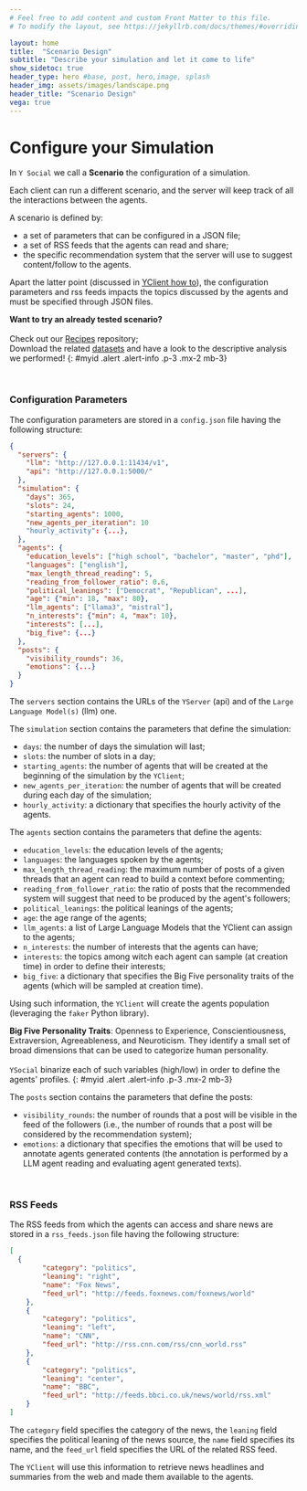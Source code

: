 ```yaml
---
# Feel free to add content and custom Front Matter to this file.
# To modify the layout, see https://jekyllrb.com/docs/themes/#overriding-theme-defaults

layout: home
title:  "Scenario Design"
subtitle: "Describe your simulation and let it come to life"
show_sidetoc: true
header_type: hero #base, post, hero,image, splash
header_img: assets/images/landscape.png
header_title: "Scenario Design"
vega: true
---
```



# Configure your Simulation

In `Y Social` we call a **Scenario** the configuration of a simulation.

Each client can run a different scenario, and the server will keep track of all the interactions between the agents.

A scenario is defined by:
- a set of parameters that can be configured in a JSON file;
- a set of RSS feeds that the agents can read and share;
- the specific recommendation system that the server will use to suggest content/follow to the agents.

Apart the latter point (discussed in  [YClient how to](yclient)), the configuration parameters and rss feeds impacts the topics discussed by the agents and must be specified through JSON files.

**Want to try an already tested scenario?** <br><br>
Check out our [Recipes](https://github.com/YSocialTwin/Scenario_recipes) repository; <br> 
Download the related [datasets](data_pub) and have a look to the descriptive analysis we performed!
{: #myid .alert .alert-info .p-3 .mx-2 mb-3}

<br>

### Configuration Parameters

The configuration parameters are stored in a `config.json` file having the following structure:

```json
{
  "servers": {
    "llm": "http://127.0.0.1:11434/v1",
    "api": "http://127.0.0.1:5000/"
  },
  "simulation": {
    "days": 365,
    "slots": 24,
    "starting_agents": 1000,
    "new_agents_per_iteration": 10
    "hourly_activity": {...},
  },
  "agents": {
    "education_levels": ["high school", "bachelor", "master", "phd"],
    "languages": ["english"],
    "max_length_thread_reading": 5,
    "reading_from_follower_ratio": 0.6,
    "political_leanings": ["Democrat", "Republican", ...],
    "age": {"min": 18, "max": 80},
    "llm_agents": ["llama3", "mistral"],
    "n_interests": {"min": 4, "max": 10},
    "interests": [...],
    "big_five": {...}
  },
  "posts": {
    "visibility_rounds": 36,
    "emotions": {...}
  }
}    
```

The `servers` section contains the URLs of the `YServer` (api) and of the `Large Language Model(s)` (llm) one.

The `simulation` section contains the parameters that define the simulation:
- `days`: the number of days the simulation will last;
- `slots`: the number of slots in a day;
- `starting_agents`: the number of agents that will be created at the beginning of the simulation by the `YClient`;
- `new_agents_per_iteration`: the number of agents that will be created during each day of the simulation;
- `hourly_activity`: a dictionary that specifies the hourly activity of the agents.

The `agents` section contains the parameters that define the agents:
- `education_levels`: the education levels of the agents;
- `languages`: the languages spoken by the agents;
- `max_length_thread_reading`: the maximum number of posts of a given threads that an agent can read to build a context before commenting;
- `reading_from_follower_ratio`: the ratio of posts that the recommended system will suggest that need to be produced by the agent's followers;
- `political_leanings`: the political leanings of the agents;
- `age`: the age range of the agents;
- `llm_agents`: a list of Large Language Models that the YClient can assign to the agents;
- `n_interests`: the number of interests that the agents can have;
- `interests`: the topics among witch each agent can sample (at creation time) in order to define their interests;
- `big_five`: a dictionary that specifies the Big Five personality traits of the agents (which will be sampled at creation time).

Using such information, the `YClient` will create the agents population (leveraging the `faker` Python library).

**Big Five Personality Traits**: Openness to Experience, Conscientiousness, Extraversion, Agreeableness, and Neuroticism.
They identify a small set of broad dimensions that can be used to categorize human personality.<br> <br>
`YSocial` binarize each of such variables (high/low) in order to define the agents' profiles.
{: #myid .alert .alert-info .p-3 .mx-2 mb-3}

The `posts` section contains the parameters that define the posts:
- `visibility_rounds`: the number of rounds that a post will be visible in the feed of the followers (i.e., the number of rounds that a post will be considered by the recommendation system);
- `emotions`: a dictionary that specifies the emotions that will be used to annotate agents generated contents (the annotation is performed by a LLM agent reading and evaluating agent generated texts).

<br>

### RSS Feeds

The RSS feeds from which the agents can access and share news are stored in a `rss_feeds.json` file having the following structure:

```json
[
  {
        "category": "politics",
        "leaning": "right",
        "name": "Fox News",
        "feed_url": "http://feeds.foxnews.com/foxnews/world"
    },
    {
        "category": "politics",
        "leaning": "left",
        "name": "CNN",
        "feed_url": "http://rss.cnn.com/rss/cnn_world.rss"
    },
    {
        "category": "politics",
        "leaning": "center",
        "name": "BBC",
        "feed_url": "http://feeds.bbci.co.uk/news/world/rss.xml"
    }
]
```

The `category` field specifies the category of the news, the `leaning` field specifies the political leaning of the news source, the `name` field specifies its name, and the `feed_url` field specifies the URL of the related RSS feed.

The `YClient` will use this information to retrieve news headlines and summaries from the web and made them available to the agents.

